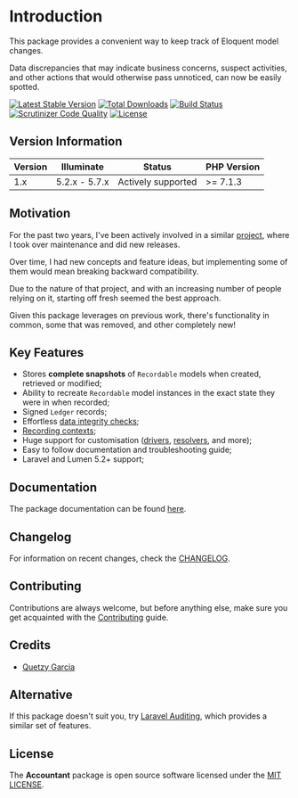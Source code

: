 # Introduction
This package provides a convenient way to keep track of Eloquent model changes.

Data discrepancies that may indicate business concerns, suspect activities, and other actions that would otherwise pass unnoticed, can now be easily spotted.

[![Latest Stable Version](https://poser.pugx.org/altek/accountant/v/stable)](https://packagist.org/packages/altek/accountant) [![Total Downloads](https://poser.pugx.org/altek/accountant/downloads)](https://packagist.org/packages/altek/accountant) [![Build Status](https://scrutinizer-ci.com/gl/altek/altek/accountant/badges/build.png?b=master&s=d57e0f845b51b5c122f6b8d3069e607316df3feb)](https://scrutinizer-ci.com/gl/altek/altek/accountant/build-status/master) [![Scrutinizer Code Quality](https://scrutinizer-ci.com/gl/altek/altek/accountant/badges/quality-score.png?b=master&s=b863b32db2dc1674d15d7c9396db46a4139db09e)](https://scrutinizer-ci.com/gl/altek/altek/accountant/?branch=master) [![License](https://poser.pugx.org/altek/accountant/license)](https://packagist.org/packages/altek/accountant)

## Version Information
 Version   | Illuminate    | Status             | PHP Version
-----------|---------------|--------------------|-------------
 1.x       | 5.2.x - 5.7.x | Actively supported | >= 7.1.3

## Motivation
For the past two years, I've been actively involved in a similar [project](https://github.com/owen-it/laravel-auditing), where I took over maintenance and did new releases.

Over time, I had new concepts and feature ideas, but implementing some of them would mean breaking backward compatibility.

Due to the nature of that project, and with an increasing number of people relying on it, starting off fresh seemed the best approach.

Given this package leverages on previous work, there's functionality in common, some that was removed, and other completely new!

## Key Features
- Stores **complete snapshots** of `Recordable` models when created, retrieved or modified;
- Ability to recreate `Recordable` model instances in the exact state they were in when recorded;
- Signed `Ledger` records;
- Effortless [data integrity checks](docs/data-integrity-check.md);
- [Recording contexts](docs/configuration.md#recording-contexts);
- Huge support for customisation ([drivers](docs/ledger-drivers.md), [resolvers](docs/resolvers.md), and more);
- Easy to follow documentation and troubleshooting guide;
- Laravel and Lumen 5.2+ support;

## Documentation
The package documentation can be found [here](docs/index.md).

## Changelog
For information on recent changes, check the [CHANGELOG](CHANGELOG.md).

## Contributing
Contributions are always welcome, but before anything else, make sure you get acquainted with the [Contributing](CONTRIBUTING.md) guide.

## Credits
- [Quetzy Garcia](https://gitlab.com/quetzyg)

## Alternative
If this package doesn't suit you, try [Laravel Auditing](https://github.com/owen-it/laravel-auditing), which provides a similar set of features.

## License
The **Accountant** package is open source software licensed under the [MIT LICENSE](LICENSE.md).

